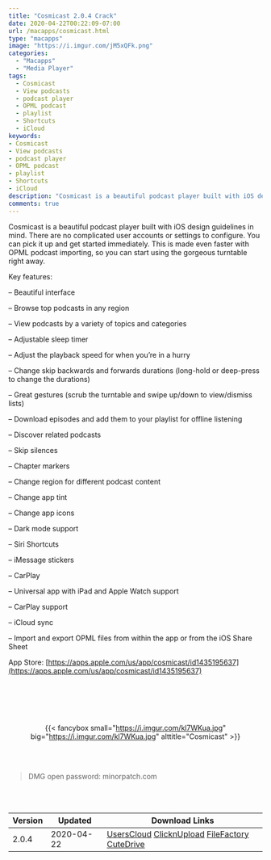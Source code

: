```yaml
---
title: "Cosmicast 2.0.4 Crack"
date: 2020-04-22T00:22:09-07:00
url: /macapps/cosmicast.html
type: "macapps"
image: "https://i.imgur.com/jM5xQFk.png"
categories:
  - "Macapps"
  - "Media Player"
tags:
  - Cosmicast
  - View podcasts
  - podcast player
  - OPML podcast
  - playlist
  - Shortcuts
  - iCloud
keywords:
- Cosmicast
- View podcasts
- podcast player
- OPML podcast
- playlist
- Shortcuts
- iCloud
description: "Cosmicast is a beautiful podcast player built with iOS design guidelines in mind. There are no complicated user accounts or settings to configure"
comments: true
---
```


Cosmicast is a beautiful podcast player built with iOS design guidelines in mind. There are no complicated user accounts or settings to configure. You can pick it up and get started immediately. This is made even faster with OPML podcast importing, so you can start using the gorgeous turntable right away.

Key features:

– Beautiful interface

– Browse top podcasts in any region

– View podcasts by a variety of topics and categories

– Adjustable sleep timer

– Adjust the playback speed for when you’re in a hurry

– Change skip backwards and forwards durations (long-hold or deep-press to change the durations)

– Great gestures (scrub the turntable and swipe up/down to view/dismiss lists)

– Download episodes and add them to your playlist for offline listening

– Discover related podcasts

– Skip silences

– Chapter markers

– Change region for different podcast content

– Change app tint

– Change app icons

– Dark mode support

– Siri Shortcuts

– iMessage stickers

– CarPlay

– Universal app with iPad and Apple Watch support

– CarPlay support

– iCloud sync

– Import and export OPML files from within the app or from the iOS Share Sheet

App Store: [https://apps.apple.com/us/app/cosmicast/id1435195637](https://apps.apple.com/us/app/cosmicast/id1435195637)

<br/>
<br/>
<script async src="https://pagead2.googlesyndication.com/pagead/js/adsbygoogle.js"></script>
<ins class="adsbygoogle"
     style="display:block; text-align:center;"
     data-ad-layout="in-article"
     data-ad-format="fluid"
     data-ad-client="ca-pub-8746275014476192"
     data-ad-slot="5144997159"></ins>
<script>
     (adsbygoogle = window.adsbygoogle || []).push({});
</script>
<br/>
<br/>


<center>

{{< fancybox small="https://i.imgur.com/kl7WKua.jpg" big="https://i.imgur.com/kl7WKua.jpg" alttitle="Cosmicast" >}}

</center>

<br/>
<br/>


> DMG open password: minorpatch.com

<br/>

<br/>
<div id="history_version" class="history_version">

| Version | Updated | Download Links |
| ---- | ---- | ---- |
| 2.0.4 | 2020-04-22 | [UsersCloud](https://ouo.io/ySd3jd)   [ClicknUpload](https://ouo.io/pfuUs0q)   [FileFactory](https://ouo.io/GfmxeZ)   [CuteDrive](https://ouo.io/szGSLM) |

</div>
